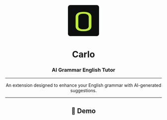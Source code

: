 <div align="center">

<img width="100px" src="https://github.com/moralespanitz/carlo/blob/main/assets/carlo-logo.png" />

# Carlo

### AI Grammar English Tutor 
-----

An extension designed to enhance your English grammar with AI-generated suggestions.

-----

## 🎥 Demo

</html>

